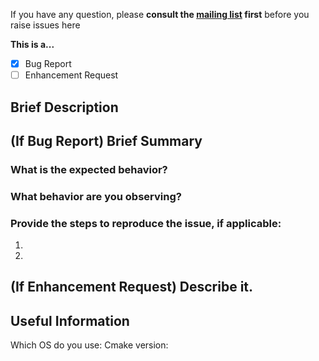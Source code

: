 If you have any question, please **consult the <a href="http://groups.google.com/d/forum/cmake4eclipse-users">mailing list</a> first** before you raise issues here 

**This is a...**  
<!-- place an 'X' to check the box -->
- [X] Bug Report  
- [ ] Enhancement Request

## Brief Description
<!-- Quick summary on bug/enhancement -->

## (If Bug Report) Brief Summary
<!--- Provide a more detailed introduction to the issue itself, and why you consider it to be a bug -->

### What is the expected behavior?
<!--- Tell us what should happen -->

### What behavior are you observing?
<!--- Tell us what's happening instead -->

### Provide the steps to reproduce the issue, if applicable:
<!--- Provide the steps for reproduce -->
1. 
1. 
## (If Enhancement Request) Describe it. 
<!-- What you would like to see the enhancement add/accomplish or how you would like it to work. -->

## Useful Information
Which OS do you use: 
Cmake version: 

